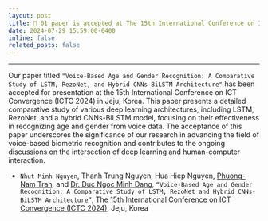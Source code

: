```yaml
---
layout: post
title: 📰 01 paper is accepted at The 15th International Conference on ICT Convergence (ICTC 2024), Jeju, Korea.
date: 2024-07-29 15:59:00-0400
inline: false
related_posts: false
---
```

---
Our paper titled `"Voice-Based Age and Gender Recognition: A Comparative Study of LSTM, RezoNet, and Hybrid CNNs-BiLSTM Architecture"` has been accepted for presentation at the 15th International Conference on ICT Convergence (ICTC 2024) in Jeju, Korea. This paper presents a detailed comparative study of various deep learning architectures, including LSTM, RezoNet, and a hybrid CNNs-BiLSTM model, focusing on their effectiveness in recognizing age and gender from voice data. The acceptance of this paper underscores the significance of our research in advancing the field of voice-based biometric recognition and contributes to the ongoing discussions on the intersection of deep learning and human-computer interaction.

   - `Nhut Minh Nguyen`, Thanh Trung Nguyen, Hua Hiep Nguyen, <a href='https://tpnam0901.github.io/'>Phuong-Nam Tran</a>, and <a href='https://dnmduc.github.io/'>Dr. Duc Ngoc Minh Dang</a>, `“Voice-Based Age and Gender Recognition: A Comparative Study of LSTM, RezoNet and Hybrid CNNs-BiLSTM Architecture”`, <a href='https://ictc.org/'>The 15th International Conference on ICT Convergence (ICTC 2024)</a>, Jeju, Korea
